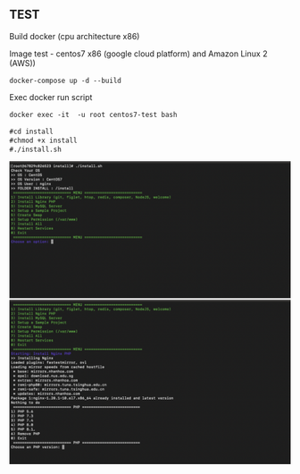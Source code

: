 ## TEST

Build docker (cpu architecture x86)

Image test - centos7 x86 (google cloud platform) and Amazon Linux 2 (AWS))

```shell
docker-compose up -d --build
```

Exec docker run script

```shell
docker exec -it  -u root centos7-test bash
```

```
#cd install
#chmod +x install
#./install.sh
```

![Menu 1](./menu1.png)
![Menu 2](./menu2.png)